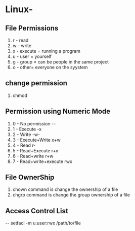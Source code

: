 # Linux-

## File Permissions

1.  r - read
2.  w - write
3.  x - execute = running a program
4.  u - user = yourself
5.  g - group = can be people in the same project
6.  o - other= everyone on the syystem

## change permission
1.  chmod

## Permission using Numeric Mode

1) 0 - No permission --
2) 1 - Execute -x
3) 2 - Write -w-
4) 3 - Execute+Write x+w
5) 4 - Read r-
6) 5 - Read+Execute r+x
7) 6 - Read+write r+w
8) 7 - Read+write+execute rwx


## File OwnerShip

1) chown command is change the ownership of a file
2) chgrp command is change the group ownership of  a file


## Access Control List

-- setfacl -m u:user:rwx /path/to/file
